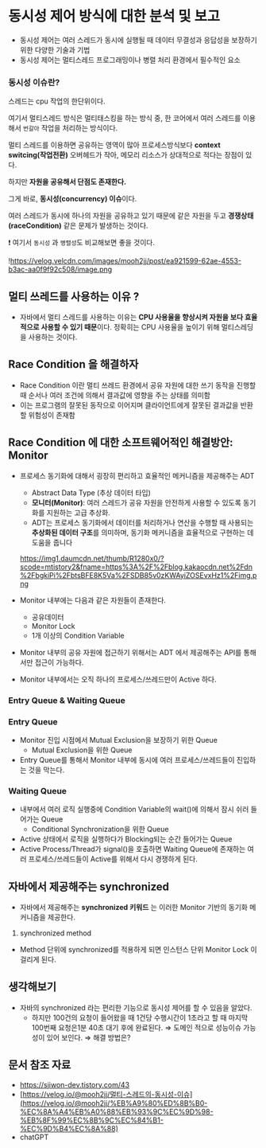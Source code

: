 # 동시성 제어 방식에 대한 분석 및 보고

- 동시성 제어는 여러 스레드가 동시에 실행될 때 데이터 무결성과 응답성을 보장하기 위한 다양한 기술과 기법
- 동시성 제어는 멀티스레드 프로그래밍이나 병렬 처리 환경에서 필수적인 요소

### 동시성 이슈란?

스레드는 cpu 작업의 한단위이다.

여기서 멀티스레드 방식은 멀티태스킹을 하는 방식 중, 한 코어에서 여러 스레드를 이용해서 `번갈아` 작업을 처리하는 방식이다.

멀티 스레드를 이용하면 공유하는 영역이 많아 프로세스방식보다 **context switcing(작업전환)** 오버헤드가 작아, 메모리 리소스가 상대적으로 적다는 장점이 있다.

하지만 **자원을 공유해서 단점도 존재한다.**

그게 바로, **동시성(concurrency) 이슈**이다.

여러 스레드가 동시에 하나의 자원을 공유하고 있기 때문에 같은 자원을 두고 **경쟁상태(raceCondition)** 같은 문제가 발생하는 것이다.

❗ 여기서 `동시성` 과 `병렬성`도 비교해보면 좋을 것이다.

!https://velog.velcdn.com/images/mooh2jj/post/ea921599-62ae-4553-b3ac-aa0f9f92c508/image.png

## 멀티 쓰레드를 사용하는 이유 ?

- 자바에서 멀티 스레드를 사용하는 이유는 **CPU 사용율을 향상시켜 자원을 보다 효율적으로 사용할 수 있기 때문**이다. 정확히는 CPU 사용율을 높이기 위해 멀티스레딩을 사용하는 것이다.

## Race Condition 을 해결하자

- Race Condition 이란 멀티 쓰레드 환경에서 공유 자원에 대한 쓰기 동작을 진행할 때 순서나 여러 조건에 의해서 결과값에 영향을 주는 상태를 의미함
- 이는 프로그램의 잘못된 동작으로 이어지며 클라이언트에게 잘못된 결과값을 반환할 위험성이 존재함

## Race Condition 에 대한 소프트웨어적인 해결방안: Monitor

- 프로세스 동기화에 대해서 굉장히 편리하고 효율적인 메커니즘을 제공해주는 ADT
    - Abstract Data Type (추상 데이터 타입)
    - **모니터(Monitor)**: 여러 스레드가 공유 자원을 안전하게 사용할 수 있도록 동기화를 지원하는 고급 추상화.
    - ADT는 프로세스 동기화에서 데이터를 처리하거나 연산을 수행할 때 사용되는 **추상화된 데이터 구조**를 의미하며, 동기화 메커니즘을 효율적으로 구현하는 데 도움을 줍니다
    
    https://img1.daumcdn.net/thumb/R1280x0/?scode=mtistory2&fname=https%3A%2F%2Fblog.kakaocdn.net%2Fdn%2FbgkiPi%2FbtsBFE8K5Va%2FSDB85v0zKWAyiZOSEvxHz1%2Fimg.png
    
- Monitor 내부에는 다음과 같은 자원들이 존재한다.
    - 공유데이터
    - Monitor Lock
    - 1개 이상의 Condition Variable
- Monitor 내부의 공유 자원에 접근하기 위해서는 ADT 에서 제공해주는 API를 통해서만 접근이 가능하다.
- Monitor 내부에서는 오직 하나의 프로세스/쓰레드만이 Active 하다.

### Entry Queue & Waiting Queue

### Entry Queue

- Monitor 진입 시점에서 Mutual Exclusion을 보장하기 위한 Queue
    - Mutual Exclusion을 위한 Queue
- Entry Queue를 통해서 Monitor 내부에 동시에 여러 프로세스/쓰레드들이 진입하는 것을 막는다.

### Waiting Queue

- 내부에서 여러 로직 실행중에 Condition Variable의 wait()에 의해서 잠시 쉬러 들어가는 Queue
    - Conditional Synchronization을 위한 Queue
- Active 상태에서 로직을 실행하다가 Blocking되는 순간 들어가는 Queue
- Active Process/Thread가 signal()을 호출하면 Waiting Queue에 존재하는 여러 프로세스/쓰레드들이 Active를 위해서 다시 경쟁하게 된다.

## 자바에서 제공해주는 synchronized

- 자바에서 제공해주는 **synchronized 키워드** 는 이러한 Monitor 기반의 동기화 메커니즘을 제공한다.
1. synchronized method 
- Method 단위에 synchronized를 적용하게 되면 인스턴스 단위 Monitor Lock 이 걸리게 된다.

## 생각해보기

- 자바의 synchronized 라는 편리한 기능으로  동시성 제어를 할 수 있음을 알았다.
    - 하지만 100건의 요청이 들어왔을 때 1건당 수행시간이 1초라고 할 때 마지막 100번째 요청은1분 40초 대기 후에 완료된다. ⇒ 도메인 적으로 성능이슈 가능성이 있어 보인다. ⇒ 해결 방법은?

## 문서 참조 자료

- https://sjiwon-dev.tistory.com/43
- [https://velog.io/@mooh2jj/멀티-스레드의-동시성-이슈](https://velog.io/@mooh2jj/%EB%A9%80%ED%8B%B0-%EC%8A%A4%EB%A0%88%EB%93%9C%EC%9D%98-%EB%8F%99%EC%8B%9C%EC%84%B1-%EC%9D%B4%EC%8A%88)
- chatGPT
